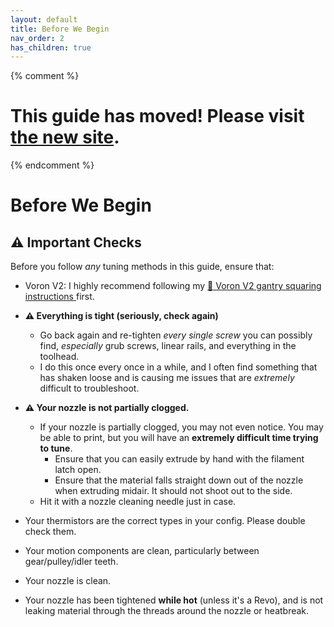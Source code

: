 ```yaml
---
layout: default
title: Before We Begin
nav_order: 2
has_children: true
---
```

{% comment %} 
# This guide has moved! Please visit [the new site](https://andrewellis93.github.io/Print-Tuning-Guide/).
{% endcomment %}

# Before We Begin
## :warning: Important Checks
Before you follow *any* tuning methods in this guide, ensure that:
- Voron V2: I highly recommend following my [:page_facing_up: Voron V2 gantry squaring instructions ](./voron_v2_gantry_squaring.md) first.
- **:warning: Everything is tight (seriously, check again)**
    - Go back again and re-tighten *every single screw* you can possibly find, *especially* grub screws, linear rails, and everything in the toolhead. 
    - I do this once every once in a while, and I often find something that has shaken loose and is causing me issues that are *extremely* difficult to troubleshoot.
- **:warning: Your nozzle is not partially clogged.**
    - If your nozzle is partially clogged, you may not even notice. You may be able to print, but you will have an **extremely difficult time trying to tune**.
        - Ensure that you can easily extrude by hand with the filament latch open.
        - Ensure that the material falls straight down out of the nozzle when extruding midair. It should not shoot out to the side.
    - Hit it with a nozzle cleaning needle just in case.

- Your thermistors are the correct types in your config. Please double check them.
- Your motion components are clean, particularly between gear/pulley/idler teeth.
- Your nozzle is clean.
- Your nozzle has been tightened **while hot** (unless it's a Revo), and is not leaking material through the threads around the nozzle or heatbreak.